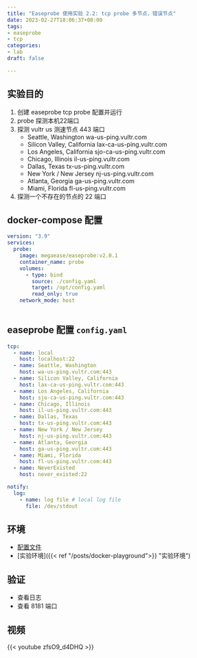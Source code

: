 ```yaml
---
title: "Easeprobe 使用实验 2.2: tcp probe 多节点，错误节点"
date: 2023-02-27T18:06:37+08:00
tags:
- easeprobe
- tcp
categories:
- lab
draft: false

---
```


## 实验目的

1. 创建 easeprobe tcp probe 配置并运行
2. probe 探测本机22端口
3. 探测 vultr us 测速节点 443 端口
    - Seattle, Washington wa-us-ping.vultr.com
    - Silicon Valley, California lax-ca-us-ping.vultr.com
    - Los Angeles, California sjo-ca-us-ping.vultr.com
    - Chicago, Illinois	              il-us-ping.vultr.com
    - Dallas, Texas	                  tx-us-ping.vultr.com
    - New York / New Jersey	          nj-us-ping.vultr.com
    - Atlanta, Georgia	              ga-us-ping.vultr.com
    - Miami, Florida	              fl-us-ping.vultr.com
4. 探测一个不存在的节点的 22 端口

## docker-compose 配置

```yaml
version: "3.9"
services:
  probe:
    image: megaease/easeprobe:v2.0.1
    container_name: probe
    volumes:
      - type: bind
        source: ./config.yaml
        target: /opt/config.yaml
        read_only: true
    network_mode: host
    
```

## easeprobe 配置 `config.yaml`

```yaml
tcp:
  - name: local
    host: localhost:22
  - name: Seattle, Washington 
    host: wa-us-ping.vultr.com:443
  - name: Silicon Valley, California
    host: lax-ca-us-ping.vultr.com:443
  - name: Los Angeles, California
    host: sjo-ca-us-ping.vultr.com:443
  - name: Chicago, Illinois
    host: il-us-ping.vultr.com:443
  - name: Dallas, Texas
    host: tx-us-ping.vultr.com:443
  - name: New York / New Jersey
    host: nj-us-ping.vultr.com:443
  - name: Atlanta, Georgia
    host: ga-us-ping.vultr.com:443
  - name: Miami, Florida
    host: fl-us-ping.vultr.com:443
  - name: NeverExisted
    host: never_existed:22

notify:
  log:
    - name: log file # local log file
      file: /dev/stdout
```


## 环境

- [配置文件](https://gist.github.com/bcf5332d8747eda8288865561d591918.git)
- [实验环境]({{< ref "/posts/docker-playground">}} "实验环境")

## 验证

- 查看日志
- 查看 8181 端口

## 视频

{{< youtube zfsO9_d4DHQ >}}
